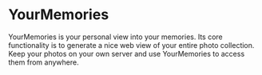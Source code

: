 # YourMemories

YourMemories is your personal view into your memories. Its core functionality is to generate a nice web view of your entire photo collection. Keep your photos on your own server and use YourMemories to access them from anywhere.
